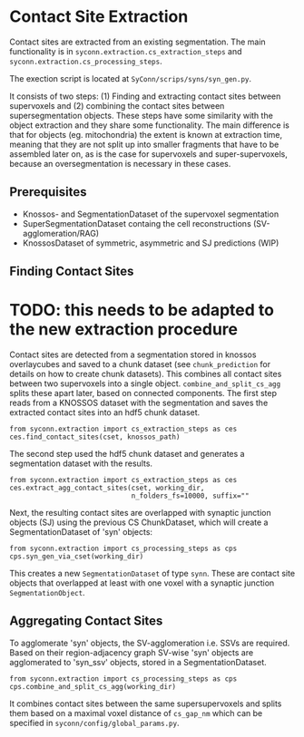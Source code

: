 
# Contact Site Extraction

Contact sites are extracted from an existing segmentation. The main functionality is in
`syconn.extraction.cs_extraction_steps` and `syconn.extraction.cs_processing_steps`.

The exection script is located at `SyConn/scrips/syns/syn_gen.py`.

It consists of two steps: (1) Finding and extracting contact sites between supervoxels and (2)
 combining the contact sites between supersegmentation objects. These steps have some similarity
  with the object extraction and they share some functionality. The main difference is that for objects
  (eg. mitochondria) the extent is known at extraction time, meaning that they are not split up into
  smaller fragments that have to be assembled later on, as is the case for supervoxels and super-supervoxels,
  because an oversegmentation is necessary in these cases.

## Prerequisites

* Knossos- and SegmentationDataset of the supervoxel segmentation
* SuperSegmentationDataset containg the cell reconstructions (SV-agglomeration/RAG)
* KnossosDataset of symmetric, asymmetric and SJ predictions (WIP)

## Finding Contact Sites

# TODO: this needs to be adapted to the new extraction procedure

Contact sites are detected from a segmentation stored in knossos overlaycubes and saved to a chunk dataset (see `chunk_prediction` for details on how to create chunk datasets).
This combines all contact sites between two supervoxels into a single object. `combine_and_split_cs_agg` splits these apart later, based on connected components.
The first step reads from a KNOSSOS dataset with the segmentation and saves the extracted contact sites into an hdf5 chunk dataset.

    from syconn.extraction import cs_extraction_steps as ces
    ces.find_contact_sites(cset, knossos_path)

The second step used the hdf5 chunk dataset and generates a segmentation dataset with the results.

    from syconn.extraction import cs_extraction_steps as ces
    ces.extract_agg_contact_sites(cset, working_dir,
                                  n_folders_fs=10000, suffix=""

Next, the resulting contact sites are overlapped with synaptic
 junction objects (SJ) using the previous CS ChunkDataset, which will create
 a SegmentationDataset of 'syn' objects:

    from syconn.extraction import cs_processing_steps as cps
    cps.syn_gen_via_cset(working_dir)

This creates a new `SegmentationDataset` of type `synn`. These are contact site objects that overlapped at least with one voxel with a synaptic junction `SegmentationObject`.

## Aggregating Contact Sites

To agglomerate 'syn' objects, the SV-agglomeration i.e. SSVs are required. Based on their region-adjacency graph SV-wise 'syn' objects
are agglomerated to 'syn_ssv' objects, stored in a SegmentationDataset.

    from syconn.extraction import cs_processing_steps as cps
    cps.combine_and_split_cs_agg(working_dir)

It combines contact sites between the same supersupervoxels and splits them based on a
maximal voxel distance of `cs_gap_nm` which can be specified in `syconn/config/global_params.py`.
